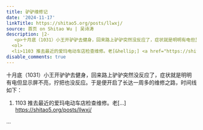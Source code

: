 ```yaml
---
title: 驴驴维修记
date: '2024-11-17'
linkTitle: https://shitao5.org/posts/llwxj/
source: 首页 on Shitao Wu | 吴诗涛
description: |2-
   <p>十月底（1031）小王开驴驴去健身，回来路上驴驴突然没反应了，症状就是明明有电但显示屏不亮，拧把也没反应。于是便开启了长达一周多的维修之路，时间线如下：</p>
  <ol>
  <li>1103 推去最近的爱玛电动车店检查维修。老[&hellip;] <a href="https://shitao5.org/posts/llwxj/">https://shitao5.org/posts/llwxj/</a></li></ol>  ...
disable_comments: true
---
```

 <p>十月底（1031）小王开驴驴去健身，回来路上驴驴突然没反应了，症状就是明明有电但显示屏不亮，拧把也没反应。于是便开启了长达一周多的维修之路，时间线如下：</p>
<ol>
<li>1103 推去最近的爱玛电动车店检查维修。老[&hellip;] <a href="https://shitao5.org/posts/llwxj/">https://shitao5.org/posts/llwxj/</a></li></ol>  ...